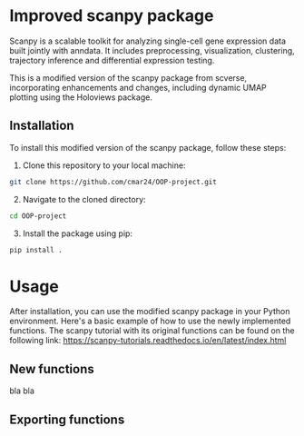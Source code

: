 # Improved scanpy package
Scanpy is a scalable toolkit for analyzing single-cell gene expression data built jointly with anndata. It includes preprocessing, visualization, clustering, trajectory inference and differential expression testing. 

This is a modified version of the scanpy package from scverse, incorporating enhancements and changes, including dynamic UMAP plotting using the Holoviews package.


 ## Installation
 To install this modified version of the scanpy package, follow these steps:

1. Clone this repository to your local machine:
 ```bash
git clone https://github.com/cmar24/OOP-project.git 
 ```
2. Navigate to the cloned directory:
 ```bash
 cd OOP-project
 ```
3. Install the package using pip:
```bash
pip install .
```
# Usage
After installation, you can use the modified scanpy package in your Python environment. Here's a basic example of how to use the newly implemented functions. The scanpy tutorial with its original functions can be found on the following link: https://scanpy-tutorials.readthedocs.io/en/latest/index.html 
## New functions
bla bla
## Exporting functions
